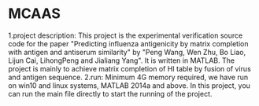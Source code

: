 # MCAAS
1.project description: This project is the experimental verification source code for the paper "Predicting influenza antigenicity by matrix completion with antigen and antiserum similarity" 
                       by "Peng Wang, Wen Zhu, Bo Liao, Lijun Cai, LihongPeng and Jialiang Yang". It is written in MATLAB. The project is mainly to achieve matrix completion of HI table 
					   by fusion of virus and antigen sequence.
2.run: Minimum 4G memory required, we have run on win10 and linux systems, MATLAB 2014a and above. In this project, you can run the main file directly to start the running of the project.